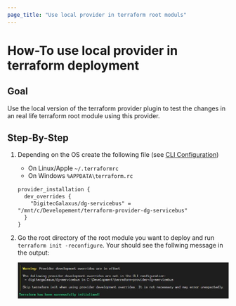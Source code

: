 ```yaml
---
page_title: "Use local provider in terraform root moduls"
---
```


# How-To use local provider in terraform deployment

## Goal

Use the local version of the terraform provider plugin to test the changes in an real life terraform root module using this provider.

## Step-By-Step

1. Depending on the OS create the following file (see [CLI Configuration](https://developer.hashicorp.com/terraform/cli/config/config-file#locations))

   - On Linux/Apple `~/.terraformrc`
   - On Windows `%APPDATA\terraform.rc`

   ```hcl
   provider_installation {
     dev_overrides {
       "DigitecGalaxus/dg-servicebus" = "/mnt/c/Developement/terraform-provider-dg-servicebus"
     }
   }
   ```

2. Go the root directory of the root module you want to deploy and run `terraform init -reconfigure`. Your should see the follwing message in the output:

   ![Provider overwrite warning](provider_overwrite.jpg)
